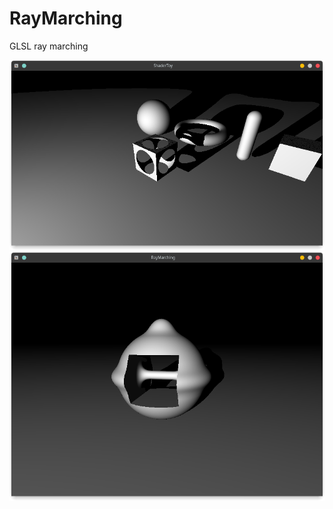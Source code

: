 # RayMarching
GLSL ray marching

![](Screenshot_20191125_184212.png)
![](Screenshot_20191126_163220.png)
